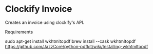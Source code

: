 # Clockify Invoice

Creates an invoice using clockify's API.

Requirements

sudo apt-get install wkhtmltopdf
brew install --cask wkhtmltopdf
https://github.com/JazzCore/python-pdfkit/wiki/Installing-wkhtmltopdf